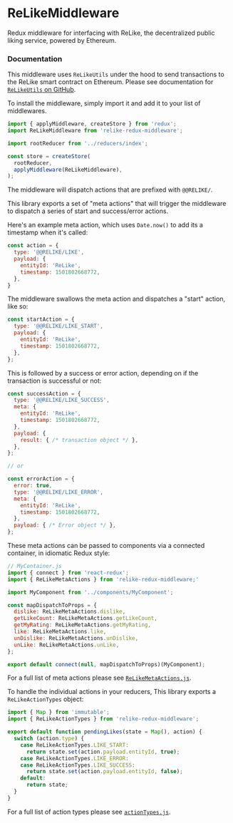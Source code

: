 # ReLikeMiddleware

Redux middleware for interfacing with ReLike, the decentralized public liking service, powered by Ethereum.

### Documentation

This middleware uses `ReLikeUtils` under the hood to send transactions to the ReLike smart contract on Ethereum. Please see documentation for [`ReLikeUtils` on GitHub](https://github.com/noman-land/relike-utils).

To install the middleware, simply import it and add it to your list of middlewares.

```js
import { applyMiddleware, createStore } from 'redux';
import ReLikeMiddleware from 'relike-redux-middleware';

import rootReducer from '../reducers/index';

const store = createStore(
  rootReducer,
  applyMiddleware(ReLikeMiddleware),
);

```

The middleware will dispatch actions that are prefixed with `@@RELIKE/`.

This library exports a set of "meta actions" that will trigger the middleware to dispatch a series of start and success/error actions.

Here's an example meta action, which uses `Date.now()` to add its a timestamp when it's called:

```js
const action = {
  type: '@@RELIKE/LIKE',
  payload: {
    entityId: 'ReLike',
    timestamp: 1501802668772,
  },
}
```

The middleware swallows the meta action and dispatches a "start" action, like so:

```js
const startAction = {
  type: '@@RELIKE/LIKE_START',
  payload: {
    entityId: 'ReLike',
    timestamp: 1501802668772,
  },
};
```

This is followed by a success or error action, depending on if the transaction is successful or not:

```js
const successAction = {
  type: '@@RELIKE/LIKE_SUCCESS',
  meta: {
    entityId: 'ReLike',
    timestamp: 1501802668772,
  },
  payload: {
    result: { /* transaction object */ },
  },
};

// or

const errorAction = {
  error: true,
  type: '@@RELIKE/LIKE_ERROR',
  meta: {
    entityId: 'ReLike',
    timestamp: 1501802668772,
  },
  payload: { /* Error object */ },
};
````

These meta actions can be passed to components via a connected container, in idiomatic Redux style:

```js
// MyContainer.js
import { connect } from 'react-redux';
import { ReLikeMetaActions } from 'relike-redux-middleware;'

import MyComponent from '../components/MyComponent';

const mapDispatchToProps = {
  dislike: ReLikeMetaActions.dislike,
  getLikeCount: ReLikeMetaActions.getLikeCount,
  getMyRating: ReLikeMetaActions.getMyRating,
  like: ReLikeMetaActions.like,
  unDislike: ReLikeMetaActions.unDislike,
  unLike: ReLikeMetaActions.unLike,
};

export default connect(null, mapDispatchToProps)(MyComponent);

```

For a full list of meta actions please see [`ReLikeMetaActions.js`](https://github.com/noman-land/relike-redux-middleware/blob/master/js/redux/actions/ReLikeMetaActions.js).

To handle the individual actions in your reducers, This library exports a `ReLikeActionTypes` object:

```js
import { Map } from 'immutable';
import { ReLikeActionTypes } from 'relike-redux-middleware';

export default function pendingLikes(state = Map(), action) {
  switch (action.type) {
    case ReLikeActionTypes.LIKE_START:
      return state.set(action.payload.entityId, true);
    case ReLikeActionTypes.LIKE_ERROR:
    case ReLikeActionTypes.LIKE_SUCCESS:
      return state.set(action.payload.entityId, false);
    default:
      return state;
  }
}
```

For a full list of action types please see [`actionTypes.js`](https://github.com/noman-land/relike-redux-middleware/blob/master/js/redux/actions/actionTypes.js).
